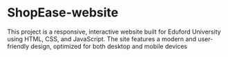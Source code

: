 # ShopEase-website
This project is a responsive, interactive website built for Eduford University using HTML, CSS, and JavaScript. The site features a modern and user-friendly design, optimized for both desktop and mobile devices
